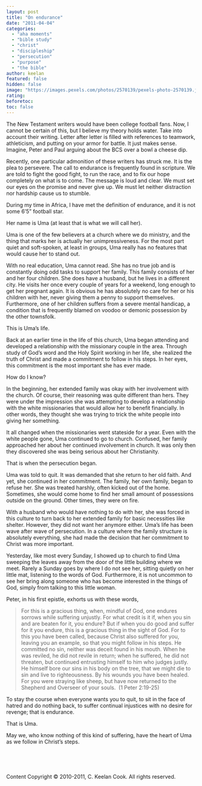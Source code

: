 ```yaml
---
layout: post
title: "On endurance"
date: "2011-04-04"
categories: 
  - "aha moments"
  - "bible study"
  - "christ"
  - "discipleship"
  - "persecution"
  - "purpose"
  - "the bible"
author: keelan
featured: false
hidden: false
image: "https://images.pexels.com/photos/2570139/pexels-photo-2570139.jpeg"
rating:
beforetoc:
toc: false
---
```


The New Testament writers would have been college football fans. Now, I cannot be certain of this, but I believe my theory holds water. Take into account their writing. Letter after letter is filled with references to teamwork, athleticism, and putting on your armor for battle. It just makes sense. Imagine, Peter and Paul arguing about the BCS over a bowl a cheese dip.

Recently, one particular admonition of these writers has struck me. It is the plea to persevere. The call to endurance is frequently found in scripture. We are told to fight the good fight, to run the race, and to fix our hope completely on what is to come. The message is loud and clear. We must set our eyes on the promise and never give up. We must let neither distraction nor hardship cause us to stumble.

During my time in Africa, I have met the definition of endurance, and it is not some 6’5” football star. 

Her name is Uma (at least that is what we will call her).

Uma is one of the few believers at a church where we do ministry, and the thing that marks her is actually her unimpressiveness. For the most part quiet and soft-spoken, at least in groups, Uma really has no features that would cause her to stand out.

With no real education, Uma cannot read. She has no true job and is constantly doing odd tasks to support her family. This family consists of her and her four children. She does have a husband, but he lives in a different city. He visits her once every couple of years for a weekend, long enough to get her pregnant again. It is obvious he has absolutely no care for her or his children with her, never giving them a penny to support themselves. Furthermore, one of her children suffers from a severe mental handicap, a condition that is frequently blamed on voodoo or demonic possession by the other townsfolk.

This is Uma’s life.

Back at an earlier time in the life of this church, Uma began attending and developed a relationship with the missionary couple in the area. Through study of God’s word and the Holy Spirit working in her life, she realized the truth of Christ and made a commitment to follow in his steps. In her eyes, this commitment is the most important she has ever made.

How do I know?

In the beginning, her extended family was okay with her involvement with the church. Of course, their reasoning was quite different than hers. They were under the impression she was attempting to develop a relationship with the white missionaries that would allow her to benefit financially. In other words, they thought she was trying to trick the white people into giving her something.

It all changed when the missionaries went stateside for a year. Even with the white people gone, Uma continued to go to church. Confused, her family approached her about her continued involvement in church. It was only then they discovered she was being serious about her Christianity.

That is when the persecution began.

Uma was told to quit. It was demanded that she return to her old faith. And yet, she continued in her commitment. The family, her own family, began to refuse her. She was treated harshly, often kicked out of the home. Sometimes, she would come home to find her small amount of possessions outside on the ground. Other times, they were on fire.

With a husband who would have nothing to do with her, she was forced in this culture to turn back to her extended family for basic necessities like shelter. However, they did not want her anymore either. Uma’s life has been wave after wave of persecution. In a culture where the family structure is absolutely everything, she had made the decision that her commitment to Christ was more important.

Yesterday, like most every Sunday, I showed up to church to find Uma sweeping the leaves away from the door of the little building where we meet. Rarely a Sunday goes by where I do not see her, sitting quietly on her little mat, listening to the words of God. Furthermore, it is not uncommon to see her bring along someone who has become interested in the things of God, simply from talking to this little woman.

Peter, in his first epistle, exhorts us with these words,

> For this is a gracious thing, when, mindful of God, one endures sorrows while suffering unjustly. For what credit is it if, when you sin and are beaten for it, you endure? But if when you do good and suffer for it you endure, this is a gracious thing in the sight of God. For to this you have been called, because Christ also suffered for you, leaving you an example, so that you might follow in his steps. He committed no sin, neither was deceit found in his mouth. When he was reviled, he did not revile in return; when he suffered, he did not threaten, but continued entrusting himself to him who judges justly. He himself bore our sins in his body on the tree, that we might die to sin and live to righteousness. By his wounds you have been healed. For you were straying like sheep, but have now returned to the Shepherd and Overseer of your souls.  (1 Peter 2:19-25)

To stay the course when everyone wants you to quit, to sit in the face of hatred and do nothing back, to suffer continual injustices with no desire for revenge; that is endurance.

That is Uma.

May we, who know nothing of this kind of suffering, have the heart of Uma as we follow in Christ’s steps.

 

 

Content Copyright © 2010-2011, C. Keelan Cook. All rights reserved.
